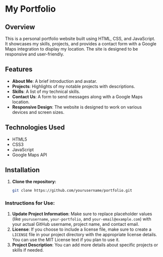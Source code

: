 # My Portfolio

## Overview

This is a personal portfolio website built using HTML, CSS, and JavaScript. It showcases my skills, projects, and provides a contact form with a Google Maps integration to display my location. The site is designed to be responsive and user-friendly.

## Features


- **About Me**: A brief introduction and avatar.
- **Projects**: Highlights of my notable projects with descriptions.
- **Skills**: A list of my technical skills.
- **Contact Us**: A form to send messages along with a Google Maps location.
- **Responsive Design**: The website is designed to work on various devices and screen sizes.

## Technologies Used

- HTML5
- CSS3
- JavaScript
- Google Maps API

## Installation

1. **Clone the repository:**

   ```bash
   git clone https://github.com/yourusername/portfolio.git

<script src="https://maps.googleapis.com/maps/api/js?key=YOUR_API_KEY&callback=initMap" async defer></script>

   
### Instructions for Use:
1. **Update Project Information**: Make sure to replace placeholder values (like `yourusername`, `your-portfolio`, and `your-email@example.com`) with your actual GitHub username, project name, and contact email.
2. **License**: If you choose to include a license file, make sure to create a `LICENSE` file in your project directory with the appropriate license details. You can use the MIT License text if you plan to use it.
3. **Project Description**: You can add more details about specific projects or skills if needed.

